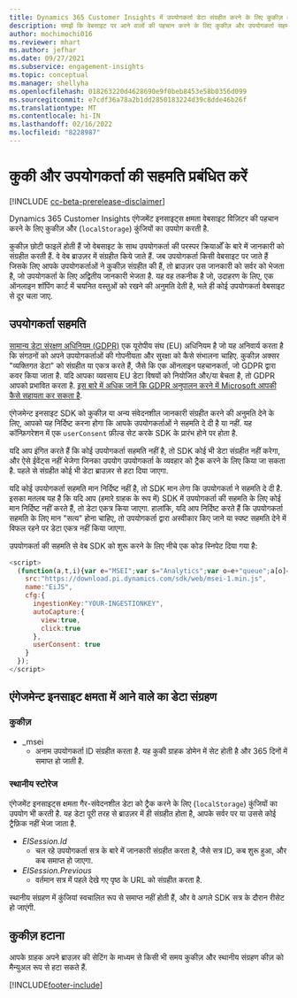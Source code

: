 ```yaml
---
title: Dynamics 365 Customer Insights में उपयोगकर्ता डेटा संग्रहीत करने के लिए कुकीज़ और उपयोगकर्ता सहमति प्रबंधित करें
description: समझें कि वेबसाइट पर आने वालों की पहचान करने के लिए कुकीज़ और उपयोगकर्ता सहमति का उपयोग कैसे किया जाता है.
author: mochimochi016
ms.reviewer: mhart
ms.author: jefhar
ms.date: 09/27/2021
ms.subservice: engagement-insights
ms.topic: conceptual
ms.manager: shellyha
ms.openlocfilehash: 018263220d4628690e9f0beb8453e58b0356d099
ms.sourcegitcommit: e7cdf36a78a2b1dd2850183224d39c8dde46b26f
ms.translationtype: MT
ms.contentlocale: hi-IN
ms.lasthandoff: 02/16/2022
ms.locfileid: "8228987"
---
```

# <a name="manage-cookies-and-user-consent"></a>कुकी और उपयोगकर्ता की सहमति प्रबंधित करें

[!INCLUDE [cc-beta-prerelease-disclaimer](includes/cc-beta-prerelease-disclaimer.md)]

Dynamics 365 Customer Insights एंगेजमेंट इनसाइट्स क्षमता वेबसाइट विज़िटर की पहचान करने के लिए कुकीज़ और (`localStorage`) कुंजियों का उपयोग करती है.

कुकीज़ छोटी फाइलें होती हैं जो वेबसाइट के साथ उपयोगकर्ता की परस्पर क्रियाओँ के बारे में जानकारी को संग्रहीत करती हैं. वे वेब ब्राउज़र में संग्रहीत किये जाते हैं. जब उपयोगकर्ता किसी वेबसाइट पर जाते हैं जिसके लिए आपके उपयोगकर्ताओं ने कुकीज़ संग्रहीत की हैं, तो ब्राउज़र उस जानकारी को सर्वर को भेजता है, जो उपयोगकर्ता के लिए अद्वितीय जानकारी भेजता है. यह वह तकनीक है जो, उदाहरण के लिए, एक ऑनलाइन शॉपिंग कार्ट में चयनित वस्तुओं को रखने की अनुमति देती है, भले ही कोई उपयोगकर्ता वेबसाइट से दूर चला जाए.

## <a name="user-consent"></a>उपयोगकर्ता सहमति

[सामान्य डेटा संरक्षण अधिनियम (GDPR)](/dynamics365/get-started/gdpr/) एक यूरोपीय संघ (EU) अधिनियम है जो यह अनिवार्य करता है कि संगठनों को अपने उपयोगकर्ताओं की गोपनीयता और सुरक्षा को कैसे संभालना चाहिए. कुकीज़ अक्सर "व्यक्तिगत डेटा" को संग्रहीत या एकत्र करते हैं, जैसे कि एक ऑनलाइन पहचानकर्ता, जो GDPR द्वारा कवर किया जाता है. यदि आपका व्यवसाय EU डेटा विषयों को नियोजित और/या बेचता है, तो GDPR आपको प्रभावित करता है. [इस बारे में अधिक जानें कि GDPR अनुपालन करने में Microsoft आपकी कैसे सहायता कर सकता है](https://www.microsoft.com/trust-center/privacy/gdpr-faqs).

एंगेजमेन्ट इनसाइट SDK को कुकीज़ या अन्य संवेदनशील जानकारी संग्रहीत करने की अनुमति देने के लिए, आपको यह निर्दिष्ट करना होगा कि आपके उपयोगकर्ताओं ने सहमति दे दी है या नहीं. यह कॉन्फ़िगरेशन में एक `userConsent` फ़ील्ड सेट करके SDK के प्रारंभ होने पर होता है.

यदि आप इंगित करते हैं कि कोई उपयोगकर्ता सहमति नहीं है, तो SDK कोई भी डेटा संग्रहीत नहीं करेगा, और ऐसे ईवेंट्स नहीं भेजेगा जिनका उपयोग उपयोगकर्ता के व्यवहार को ट्रैक करने के लिए किया जा सकता है. पहले से संग्रहीत कोई भी डेटा ब्राउज़र से हटा दिया जाएगा.

यदि कोई उपयोगकर्ता सहमति मान निर्दिष्ट नहीं है, तो SDK मान लेगा कि उपयोगकर्ता ने सहमति दे दी है. इसका मतलब यह है कि यदि आप (हमारे ग्राहक के रूप में) SDK में उपयोगकर्ता की सहमति के लिए कोई मान निर्दिष्ट नहीं करते हैं, तो डेटा एकत्र किया जाएगा. हालांकि, यदि आप निर्दिष्ट करते हैं कि उपयोगकर्ता सहमति के लिए मान "सत्य" होना चाहिए, तो उपयोगकर्ता द्वारा अस्वीकार किए जाने या स्पष्ट सहमति देने में विफल रहने पर डेटा एकत्र नहीं किया जाएगा.

उपयोगकर्ता की सहमति से वेब SDK को शुरू करने के लिए नीचे एक कोड स्निपेट दिया गया है:
```js
<script>
  (function(a,t,i){var e="MSEI";var s="Analytics";var o=e+"queue";a[o]=a[o]||[];var r=a[e]||function(n){var t={};t[s]={};function e(e){while(e.length){var r=e.pop();t[s][r]=function(e){return function(){a[o].push([e,n,arguments])}}(r)}}var r="track";var i="set";e([r+"Event",r+"View",r+"Action",i+"Property",i+"User","initialize","teardown"]);return t}(i.name);var n=i.name;if(!a[e]){a[n]=r[s];a[o].push(["new",n]);setTimeout(function(){var e="script";var r=t.createElement(e);r.async=1;r.src=i.src;var n=t.getElementsByTagName(e)[0];n.parentNode.insertBefore(r,n)},1)}else{a[n]=new r[s]}if(i.user){a[n].setUser(i.user)}if(i.props){for(var c in i.props){a[n].setProperty(c,i.props[c])}}a[n].initialize(i.cfg)})(window,document,{
    src:"https://download.pi.dynamics.com/sdk/web/msei-1.min.js",
    name:"EiJS",
    cfg:{
      ingestionKey:"YOUR-INGESTIONKEY",
      autoCapture:{
        view:true,
        click:true
      },
      userConsent: true
    }
  });
</script>
```

## <a name="visitor-data-storage-in-engagement-insights-capability"></a>एंगेजमेन्ट इनसाइट क्षमता में आने वाले का डेटा संग्रहण

### <a name="cookies"></a>कुकीज़

- _msei
    - अनाम उपयोगकर्ता ID संग्रहीत करता है. यह कुकी ग्राहक डोमेन में सेट होती है और 365 दिनों में समाप्त हो जाती है.

### <a name="local-storage"></a>स्थानीय स्टोरेज

एंगेजमेंट इनसाइट्स क्षमता गैर-संवेदनशील डेटा को ट्रैक करने के लिए (`localStorage`) कुंजियों का उपयोग भी करती है. यह डेटा पूरी तरह से ब्राउज़र में ही संग्रहीत होता है, आपके सर्वर पर या उससे कोई ट्रैफ़िक नहीं भेजा जाता है.

- *EISession.Id*
    - चल रहे उपयोगकर्ता सत्र के बारे में जानकारी संग्रहीत करता है, जैसे सत्र ID, कब शुरू हुआ, और कब समाप्त हो जाएगा.
- *EISession.Previous*
    - वर्तमान सत्र में पहले देखे गए पृष्ठ के URL को संग्रहीत करता है.

स्थानीय संग्रहण में कुंजियां स्वचालित रूप से समाप्त नहीं होती हैं, और वे अगले SDK सत्र के दौरान रीसेट हो जाएंगी.

## <a name="deleting-cookies"></a>कुकीज़ हटाना

आपके ग्राहक अपने ब्राउज़र की सेटिंग के माध्यम से किसी भी समय कुकीज़ और स्थानीय संग्रहण कीज़ को मैन्युअल रूप से हटा सकते हैं.


[!INCLUDE[footer-include](../includes/footer-banner.md)]
